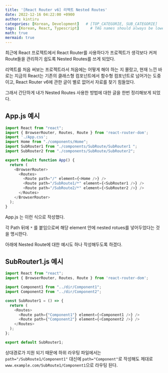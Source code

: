 ```yaml
---
title: '[React Router v6] 리액트 Nested Routes'
date: 2022-12-16 04:22:00 +0900
author: kintiru
categories: [Korean, Development]   # [TOP_CATEGORIE, SUB_CATEGORIE]
tags: [Korean, React, Typescript]     # TAG names should always be lowercase
math: true
mermaid: true
---
```


최근에 React 프로젝트에서 React Router를 사용하다가 프로젝트가 생각보다 커져 Route들을 관리하기 쉽도록 Nested Routes를 쓰게 되었다.

리액트를 처음 써보는 프로젝트라서 처음에는 어떻게 해야 하는 지 몰랐고, 현재 느낀 바로는 지금의 React는 기존의 클래스형 컴포넌트에서 함수형 컴포넌트로 넘어가는 도중이고, React Router v6에 관한 글이 별로 없어서 자료를 찾기 힘들었다.

그래서 간단하게 내가 Nested Routes 사용한 방법에 대한 글을 한번 정리해보게 되었다.

## App.js 예시

```typescript
import React from "react";
import { BrowserRouter, Routes, Route } from 'react-router-dom';
import './App.css';
import Home from "./components/Home";
import SubRouter1 from "./components/SubRoute/SubRouter1 ";
import SubRouter2 from "./components/SubRoute/SubRouter2";

export default function App() {
  return (
    <BrowserRouter>
      <Routes>
        <Route path="/" element={<Home />} />
        <Route path="/SubRoute1/*" element={<SubRouter1 />} />
        <Route path="/SubRoute2/*" element={<SubRouter2 />} />
      </Routes>
    </BrowserRouter>
  );
}
```

App.js 는 이런 식으로 작성했다.

각 Path 뒤에 `*` 를 붙임으로써 해당 element 안에 nested rotues를 넣어두었다는 것을 명시한다.

아래에 Nested Route에 대한 예시도 하나 작성해두도록 하겠다.

## SubRouter1.js 예시

```typescript
import React from "react";
import { BrowserRouter, Routes, Route } from 'react-router-dom';

import Component1 from "../dir/Component1";
import Component2 from "../dir/Component2";

const SubRouter1 = () => {
  return (
    <Routes>
      <Route path={"Component1"} element={<Component1 />} />
      <Route path={"Component2"} element={<Component2 />} />
    </Routes>
  );
};

export default SubRouter1;
```

상대경로가 지원 되기 때문에 하위 라우팅 파일에서는 `path="/SubRoute1/Component1"` 대신에 `path="Component"`로 작성해도 제대로 `www.example.com/SubRoute1/Component1`으로 라우팅 된다.